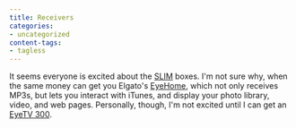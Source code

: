 ```yaml
---
title: Receivers
categories:
- uncategorized
content-tags:
- tagless
---
```


It seems everyone is excited about the [SLIM][1] boxes.  I'm not sure why, when the same money can get you Elgato's [EyeHome][2], which not only receives MP3s, but lets you interact with iTunes, and display your photo library, video, and web pages.  Personally, though, I'm not excited until I can get an [EyeTV
300][3].

   [1]: http://www.slimdevices.com/
   [2]: http://www.elgato.com/products/eyehome.html
   [3]: http://www.elgato.com/products/eyetv300.html
